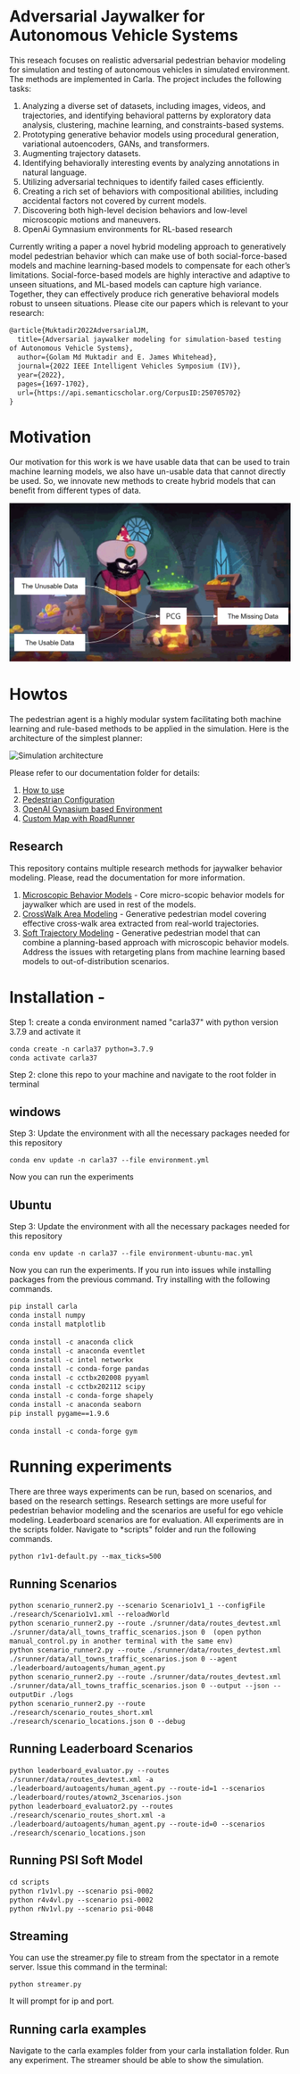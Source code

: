 # Adversarial Jaywalker for Autonomous Vehicle Systems

This reseach focuses on realistic adversarial pedestrian behavior modeling for simulation and testing of autonomous vehicles in simulated environment. The methods are implemented in Carla. The project includes the following tasks:

1. Analyzing a diverse set of datasets, including images, videos, and trajectories, and identifying behavioral patterns by exploratory data analysis, clustering, machine learning, and constraints-based systems. 
2. Prototyping generative behavior models using procedural generation, variational autoencoders, GANs, and transformers.
3. Augmenting trajectory datasets.
4. Identifying behaviorally interesting events by analyzing annotations in natural language. 
5. Utilizing adversarial techniques to identify failed cases efficiently.
6. Creating a rich set of behaviors with compositional abilities, including accidental factors not covered by current models.
7. Discovering both high-level decision behaviors and low-level microscopic motions and maneuvers.
8. OpenAi Gymnasium environments for RL-based research

Currently writing a paper a novel hybrid modeling approach to generatively model pedestrian behavior which can make use of both social-force-based models and machine learning-based models to compensate for each other’s limitations. Social-force-based models are highly interactive and adaptive to unseen situations, and ML-based models can capture high variance. Together, they can effectively produce rich generative behavioral models robust to unseen situations. Please cite our papers which is relevant to your research:

```
@article{Muktadir2022AdversarialJM,
  title={Adversarial jaywalker modeling for simulation-based testing of Autonomous Vehicle Systems},
  author={Golam Md Muktadir and E. James Whitehead},
  journal={2022 IEEE Intelligent Vehicles Symposium (IV)},
  year={2022},
  pages={1697-1702},
  url={https://api.semanticscholar.org/CorpusID:250705702}
}
```

# Motivation
Our motivation for this work is we have usable data that can be used to train machine learning models, we also have un-usable data that cannot directly be used. So, we innovate new methods to create hybrid models that can benefit from different types of data.

![PCG](./docs/images/pcg.PNG)

# Howtos
The pedestrian agent is a highly modular system facilitating both machine learning and rule-based methods to be applied in the simulation. Here is the architecture of the simplest planner:


![Simulation architecture](./docs/images/single-oncoming-vehicle-planner.JPG)

Please refer to our documentation folder for details:

1. [How to use](./docs/How-to-use.md)
2. [Pedestrian Configuration](./docs/pedestrian-configuration.md)
3. [OpenAI Gynasium based Environment](./docs/gym-env.md)
4. [Custom Map with RoadRunner](./docs/create-map.md)

## Research 
This repository contains multiple research methods for jaywalker behavior modeling. Please, read the documentation for more information.
1. [Microscopic Behavior Models](./docs/microscopic-behavior-models.md) - Core micro-scopic behavior models for jaywalker which are used in rest of the models.
2. [CrossWalk Area Modeling](./docs/cross-walk-area-model.md) - Generative pedestrian model covering effective cross-walk area extracted from real-world trajectories.
2. [Soft Trajectory Modeling](./docs/soft-model.md) - Generative pedestrian model that can combine a planning-based approach with microscopic behavior models. Address the issues with retargeting plans from machine learning based models to out-of-distribution scenarios.

# Installation -


Step 1: create a conda environment named "carla37" with python version 3.7.9 and activate it
```
conda create -n carla37 python=3.7.9
conda activate carla37
```

Step 2: clone this repo to your machine and navigate to the root folder in terminal


## windows
Step 3: Update the environment with all the necessary packages needed for this repository
```
conda env update -n carla37 --file environment.yml
```
Now you can run the experiments

## Ubuntu
Step 3: Update the environment with all the necessary packages needed for this repository
```
conda env update -n carla37 --file environment-ubuntu-mac.yml
```
Now you can run the experiments. If you run into issues while installing packages from the previous command. Try installing with the following commands.

```
pip install carla
conda install numpy
conda install matplotlib

conda install -c anaconda click
conda install -c anaconda eventlet
conda install -c intel networkx
conda install -c conda-forge pandas
conda install -c cctbx202008 pyyaml
conda install -c cctbx202112 scipy
conda install -c conda-forge shapely
conda install -c anaconda seaborn
pip install pygame==1.9.6

conda install -c conda-forge gym
```



# Running experiments

There are three ways experiments can be run, based on scenarios, and based on the research settings. Research settings are more useful for pedestrian behavior modeling and the scenarios are useful for ego vehicle modeling. Leaderboard scenarios are for evaluation. All experiments are in the scripts folder. Navigate to *scripts" folder and run the following commands.

```
python r1v1-default.py --max_ticks=500
```

## Running Scenarios

    python scenario_runner2.py --scenario Scenario1v1_1 --configFile ./research/Scenario1v1.xml --reloadWorld
    python scenario_runner2.py --route ./srunner/data/routes_devtest.xml ./srunner/data/all_towns_traffic_scenarios.json 0  (open python manual_control.py in another terminal with the same env)
    python scenario_runner2.py --route ./srunner/data/routes_devtest.xml ./srunner/data/all_towns_traffic_scenarios.json 0 --agent ./leaderboard/autoagents/human_agent.py 
    python scenario_runner2.py --route ./srunner/data/routes_devtest.xml ./srunner/data/all_towns_traffic_scenarios.json 0 --output --json --outputDir ./logs
    python scenario_runner2.py --route ./research/scenario_routes_short.xml ./research/scenario_locations.json 0 --debug

## Running Leaderboard Scenarios
    python leaderboard_evaluator.py --routes ./srunner/data/routes_devtest.xml -a ./leaderboard/autoagents/human_agent.py --route-id=1 --scenarios ./leaderboard/routes/atown2_3scenarios.json
    python leaderboard_evaluator2.py --routes ./research/scenario_routes_short.xml -a ./leaderboard/autoagents/human_agent.py --route-id=0 --scenarios ./research/scenario_locations.json

## Running PSI Soft Model

    cd scripts
    python r1v1vl.py --scenario psi-0002
    python r4v4vl.py --scenario psi-0002
    python rNv1vl.py --scenario psi-0048

## Streaming
You can use the streamer.py file to stream from the spectator in a remote server. Issue this command in the terminal:
```
python streamer.py
```
It will prompt for ip and port.

## Running carla examples
Navigate to the carla examples folder from your carla installation folder. Run any experiment. The streamer should be able to show the simulation.

